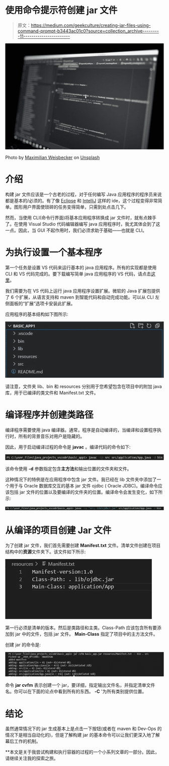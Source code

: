 # 使用命令提示符创建 jar 文件

> 原文：<https://medium.com/geekculture/creating-jar-files-using-command-prompt-b3443ac01c0?source=collection_archive---------11----------------------->

![](img/f4f351406a3ecdb90c5737d2c7c30e3f.png)

Photo by [Maximilian Weisbecker](https://unsplash.com/@maxweisbecker?utm_source=medium&utm_medium=referral) on [Unsplash](https://unsplash.com?utm_source=medium&utm_medium=referral)

# 介绍

构建 jar 文件应该是一个古老的过程，对于任何编写 Java 应用程序的程序员来说都是基本的/必须的。有了像 [Eclipse](https://www.eclipse.org/downloads/packages/release/kepler/sr1/eclipse-ide-java-developers) 和 [IntelliJ](https://www.jetbrains.com/idea/) 这样的 ide，这个过程变得非常简单。图形用户界面使琐碎的任务变得简单，只需到处点击几下。

然而，当使用 CLI(命令行界面)将基本应用程序转换成 jar 文件时，就有点棘手了。在使用 Visual Studio 代码编辑器编写 java 应用程序时，我尤其体会到了这一点。因此，当 GUI 不起作用时，我们必须求助于基础——也就是 CLI。

# 为执行设置一个基本程序

第一个任务是设置 VS 代码来运行基本的 java 应用程序。所有的实现都是使用 CLI 和 VS 代码完成的。要下载编写简单 java 应用程序的 VS 代码，请点击[这里](https://code.visualstudio.com/download)。

我们需要为在 VS 代码上运行 java 应用程序设置扩展。微软的 Java 扩展包提供了 6 个扩展，从语言支持和 maven 到智能代码和自动完成功能。可以从 CLI 左侧面板的“扩展”选项卡安装此扩展。

应用程序的基本结构如下图所示:

![](img/95f89283d36f161073f23119b6f96a26.png)

请注意，文件夹 lib、bin 和 resources 分别用于您希望包含在项目中的附加 java 库，用于已编译的类文件和 Manifest.txt 文件。

# 编译程序并创建类路径

编译程序需要使用 java 编译器。通常，程序是自动编译的，当编译和设置程序执行时，所有的背景音乐对用户是隐藏的。

因此，用于启动编译过程的命令是 **javac** 。编译代码的命令如下:

![](img/db9d4c00cf1db922a58c683fffc19386.png)

该命令使用 **-d** 参数指定包含**主方法**和输出位置的文件夹和文件。

这种情况下的特例是在应用程序中包含 jar 文件。我已经在 lib 文件夹中添加了一个用于与 Oracle 数据库交互的基本 jar 文件 ojdbc ( Oracle JDBC)。编译命令应该包括 jar 文件的位置以及要编译的文件夹的位置。编译命令会发生变化，如下所示:

![](img/6ca0740f787fcdb1bd75759659ca7da3.png)

# 从编译的项目创建 Jar 文件

为了创建 jar 文件，我们首先需要创建 **Manifest.txt** 文件。清单文件创建在项目结构中的**资源**文件夹下。该文件如下所示:

![](img/0debeadd99c52cf2c2dc954e4f7d3349.png)

第一行必须是清单的版本。然后是类路径和主类。Class-Path 应该包含所有要添加到 jar 中的文件，包括 jar 文件。 **Main-Class** 指定了项目中的主方法文件。

创建 jar 的命令是:

![](img/9d479aa13810c8092de28eb53186c7a8.png)

命令 **jar cvfm** 表示创建一个 jar，要详细，指定输出文件名，并指定清单文件名。你可以在下面的论点中看到所有的东西。 **-C** '为所有类别提供位置。

# 结论

虽然通常情况下的 jar 生成基本上是点击一下按钮(或者在 maven 和 Dev-Ops 的情况下是相当自动化的)，但是了解构建 jar 的基本命令可以让我们更深入地了解幕后工作的机制。

**本文是关于我尝试构建和执行容器的过程的一个小系列文章的一部分。因此，请继续关注我的探索之旅。